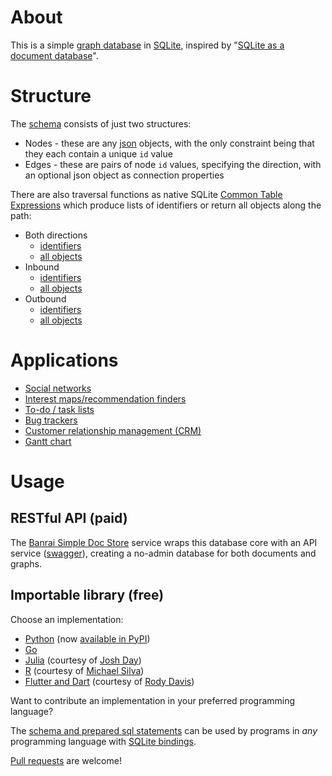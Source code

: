 # About

This is a simple [graph database](https://en.wikipedia.org/wiki/Graph_database) in [SQLite](https://www.sqlite.org/), inspired by "[SQLite as a document database](https://dgl.cx/2020/06/sqlite-json-support)".

# Structure

The [schema](sql/schema.sql) consists of just two structures:

* Nodes - these are any [json](https://www.json.org/) objects, with the only constraint being that they each contain a unique `id` value 
* Edges - these are pairs of node `id` values, specifying the direction, with an optional json object as connection properties

There are also traversal functions as native SQLite [Common Table Expressions](https://www.sqlite.org/lang_with.html) which produce lists of identifiers or return all objects along the path:

* Both directions
  * [identifiers](sql/traverse.sql)
  * [all objects](sql/traverse-with-bodies.sql)
* Inbound
  * [identifiers](sql/traverse-inbound.sql)
  * [all objects](sql/traverse-with-bodies-inbound.sql)
* Outbound
  * [identifiers](sql/traverse-outbound.sql)
  * [all objects](sql/traverse-with-bodies-outbound.sql)

# Applications

* [Social networks](https://en.wikipedia.org/wiki/Social_graph)
* [Interest maps/recommendation finders](https://en.wikipedia.org/wiki/Interest_graph)
* [To-do / task lists](https://en.wikipedia.org/wiki/Task_list)
* [Bug trackers](https://en.wikipedia.org/wiki/Open-source_software_development#Bug_trackers_and_task_lists)
* [Customer relationship management (CRM)](https://en.wikipedia.org/wiki/Customer_relationship_management)
* [Gantt chart](https://en.wikipedia.org/wiki/Gantt_chart)

# Usage

## RESTful API (paid)

The [Banrai Simple Doc Store](https://banrai.net/) service wraps this database core with an API service ([swagger](https://banrai.net/static/swagger.html)), creating a no-admin database for both documents and graphs.

## Importable library (free)

Choose an implementation:

* [Python](python) (now [available in PyPI](https://pypi.org/project/simple-graph-sqlite/))
* [Go](go)
* [Julia](https://github.com/JuliaComputing/SQLiteGraph.jl) (courtesy of [Josh Day](https://github.com/joshday))
* [R](https://github.com/mikeasilva/simplegraphdb) (courtesy of [Michael Silva](https://github.com/mikeasilva))
* [Flutter and Dart](https://github.com/rodydavis/flutter_graph_database) (courtesy of [Rody Davis](https://github.com/rodydavis))

Want to contribute an implementation in your preferred programming language?

The [schema and prepared sql statements](sql) can be used by programs in *any* programming language with [SQLite bindings](https://en.wikipedia.org/wiki/SQLite#Programming_language_support). 

[Pull requests](https://help.github.com/articles/about-pull-requests/) are welcome!
